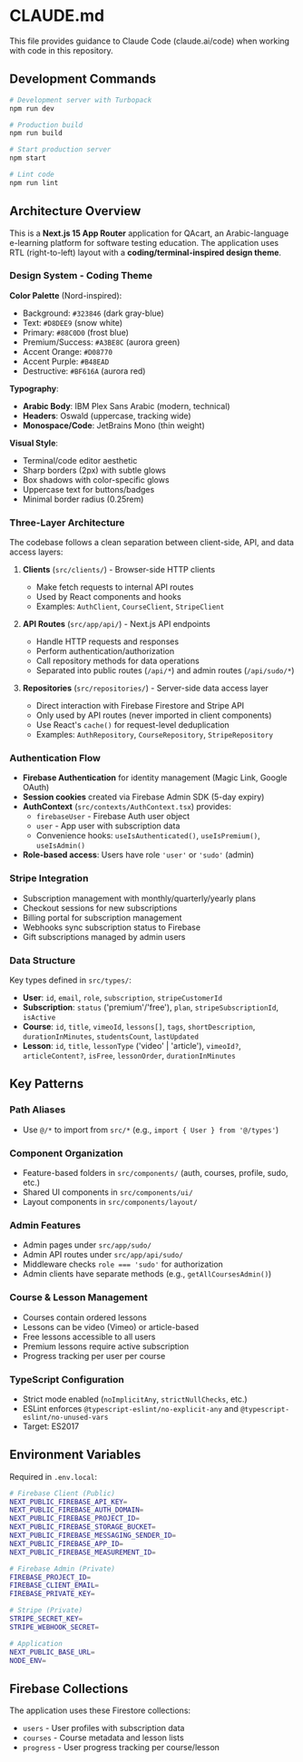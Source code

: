 # CLAUDE.md

This file provides guidance to Claude Code (claude.ai/code) when working with code in this repository.

## Development Commands

```bash
# Development server with Turbopack
npm run dev

# Production build
npm run build

# Start production server
npm start

# Lint code
npm run lint
```

## Architecture Overview

This is a **Next.js 15 App Router** application for QAcart, an Arabic-language e-learning platform for software testing education. The application uses RTL (right-to-left) layout with a **coding/terminal-inspired design theme**.

### Design System - Coding Theme

**Color Palette** (Nord-inspired):
- Background: `#323846` (dark gray-blue)
- Text: `#D8DEE9` (snow white)
- Primary: `#88C0D0` (frost blue)
- Premium/Success: `#A3BE8C` (aurora green)
- Accent Orange: `#D08770`
- Accent Purple: `#B48EAD`
- Destructive: `#BF616A` (aurora red)

**Typography**:
- **Arabic Body**: IBM Plex Sans Arabic (modern, technical)
- **Headers**: Oswald (uppercase, tracking wide)
- **Monospace/Code**: JetBrains Mono (thin weight)

**Visual Style**:
- Terminal/code editor aesthetic
- Sharp borders (2px) with subtle glows
- Box shadows with color-specific glows
- Uppercase text for buttons/badges
- Minimal border radius (0.25rem)

### Three-Layer Architecture

The codebase follows a clean separation between client-side, API, and data access layers:

1. **Clients** (`src/clients/`) - Browser-side HTTP clients
   - Make fetch requests to internal API routes
   - Used by React components and hooks
   - Examples: `AuthClient`, `CourseClient`, `StripeClient`

2. **API Routes** (`src/app/api/`) - Next.js API endpoints
   - Handle HTTP requests and responses
   - Perform authentication/authorization
   - Call repository methods for data operations
   - Separated into public routes (`/api/*`) and admin routes (`/api/sudo/*`)

3. **Repositories** (`src/repositories/`) - Server-side data access layer
   - Direct interaction with Firebase Firestore and Stripe API
   - Only used by API routes (never imported in client components)
   - Use React's `cache()` for request-level deduplication
   - Examples: `AuthRepository`, `CourseRepository`, `StripeRepository`

### Authentication Flow

- **Firebase Authentication** for identity management (Magic Link, Google OAuth)
- **Session cookies** created via Firebase Admin SDK (5-day expiry)
- **AuthContext** (`src/contexts/AuthContext.tsx`) provides:
  - `firebaseUser` - Firebase Auth user object
  - `user` - App user with subscription data
  - Convenience hooks: `useIsAuthenticated()`, `useIsPremium()`, `useIsAdmin()`
- **Role-based access**: Users have role `'user'` or `'sudo'` (admin)

### Stripe Integration

- Subscription management with monthly/quarterly/yearly plans
- Checkout sessions for new subscriptions
- Billing portal for subscription management
- Webhooks sync subscription status to Firebase
- Gift subscriptions managed by admin users

### Data Structure

Key types defined in `src/types/`:
- **User**: `id`, `email`, `role`, `subscription`, `stripeCustomerId`
- **Subscription**: `status` ('premium'/'free'), `plan`, `stripeSubscriptionId`, `isActive`
- **Course**: `id`, `title`, `vimeoId`, `lessons[]`, `tags`, `shortDescription`, `durationInMinutes`, `studentsCount`, `lastUpdated`
- **Lesson**: `id`, `title`, `lessonType` ('video' | 'article'), `vimeoId?`, `articleContent?`, `isFree`, `lessonOrder`, `durationInMinutes`

## Key Patterns

### Path Aliases
- Use `@/*` to import from `src/*` (e.g., `import { User } from '@/types'`)

### Component Organization
- Feature-based folders in `src/components/` (auth, courses, profile, sudo, etc.)
- Shared UI components in `src/components/ui/`
- Layout components in `src/components/layout/`

### Admin Features
- Admin pages under `src/app/sudo/`
- Admin API routes under `src/app/api/sudo/`
- Middleware checks `role === 'sudo'` for authorization
- Admin clients have separate methods (e.g., `getAllCoursesAdmin()`)

### Course & Lesson Management
- Courses contain ordered lessons
- Lessons can be video (Vimeo) or article-based
- Free lessons accessible to all users
- Premium lessons require active subscription
- Progress tracking per user per course

### TypeScript Configuration
- Strict mode enabled (`noImplicitAny`, `strictNullChecks`, etc.)
- ESLint enforces `@typescript-eslint/no-explicit-any` and `@typescript-eslint/no-unused-vars`
- Target: ES2017

## Environment Variables

Required in `.env.local`:

```bash
# Firebase Client (Public)
NEXT_PUBLIC_FIREBASE_API_KEY=
NEXT_PUBLIC_FIREBASE_AUTH_DOMAIN=
NEXT_PUBLIC_FIREBASE_PROJECT_ID=
NEXT_PUBLIC_FIREBASE_STORAGE_BUCKET=
NEXT_PUBLIC_FIREBASE_MESSAGING_SENDER_ID=
NEXT_PUBLIC_FIREBASE_APP_ID=
NEXT_PUBLIC_FIREBASE_MEASUREMENT_ID=

# Firebase Admin (Private)
FIREBASE_PROJECT_ID=
FIREBASE_CLIENT_EMAIL=
FIREBASE_PRIVATE_KEY=

# Stripe (Private)
STRIPE_SECRET_KEY=
STRIPE_WEBHOOK_SECRET=

# Application
NEXT_PUBLIC_BASE_URL=
NODE_ENV=
```

## Firebase Collections

The application uses these Firestore collections:
- `users` - User profiles with subscription data
- `courses` - Course metadata and lesson lists
- `progress` - User progress tracking per course/lesson